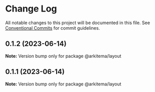 # Change Log

All notable changes to this project will be documented in this file.
See [Conventional Commits](https://conventionalcommits.org) for commit guidelines.

## 0.1.2 (2023-06-14)

**Note:** Version bump only for package @arkitema/layout

## 0.1.1 (2023-06-14)

**Note:** Version bump only for package @arkitema/layout
